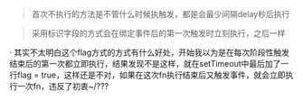 >首次不执行的方法是不管什么时候执触发，都是会最少间隔delay秒后执行

>采用标识字段的方式会在绑定事件后的第一次触发时立刻执行，之后一样

· 其实不太明白这个flag方式的方式有什么好处，开始我以为是在每次阶段性触发结束后的第一次都立即执行，结果发现不是这样，就在setTimeout中最后加了一行flag = true，这样还是不对，如果在这次fn执行结束后又触发事件，就会立即执行一次fn，违反了初衷~/???
